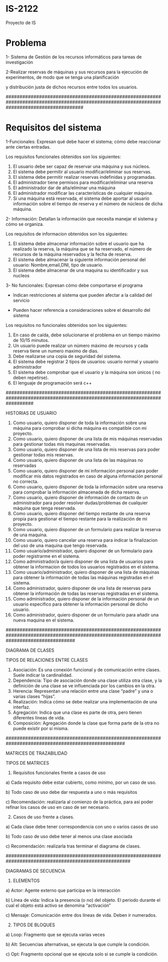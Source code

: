 # IS-2122
Proyecto de IS

# Problema

1- Sistema de Gestión de los recursos informáticos para tareas de investigación

2-Realizar reservas de máquinas y sus recursos para la ejecución de experimentos, de modo que se tenga una planificación

y distribución justa de dichos recursos entre todos los usuarios.

############################################################################################################################################
# Requisitos del sistema

1-Funcionales:  Expresan qué debe hacer el sistema; cómo debe reaccionar ante ciertas entradas.

Los requisitos funcionales obtenidos son los siguientes:

1)  El usuario debe ser capaz de reservar una máquina y sus núcleos.
2)  El sistema debe permitir al usuario modificar/eliminar sus reservas.
3)  El sistema debe permitir realizar reservas indefinidas y programadas.
4)  El administrador tiene permisos para modificar/eliminar una reserva
5)  El administrador dar de alta/eliminar una máquina 
7)  El administrador modificar las características de cualquier máquina.
8)  Si una máquina está reservada, el sistema debe aportar al usuario información sobre el tiempo de reserva y el número de núcleos de dicha máquina.

2- Información: Detallan la información que necesita manejar el sistema y cómo se organiza.

Los requisitos de informacion obtenidos son los siguientes:

1) El sistema debe almacenar información sobre el usuario que ha realizado la reserva, la máquina que se ha reservado, el número de recursos de la máquina reservados y la fecha de reserva.
2)  El sistema debe almacenar la siguiente información personal del usuario: Nombre,email,DNI, tipo de usuario.
3)  El sistema debe almacenar de una maquina su identificador y sus nucleos

3- No funcionales: Expresan cómo debe comportarse el programa

+ Indican restricciones al sistema que pueden afectar a la calidad del servicio

+  Pueden hacer referencia a consideraciones sobre el desarrollo del sistema

Los requisitos no funcionales obtenidos son los siguientes:

1)  En caso de caída, debe solucionarse el problema en un tiempo máximo de 10/15 minutos.
2)  Un usuario puede realizar un número máximo de recursos y cada reserva tiene un numero maximo de dias.
3)  Debe realizarse una copia de seguridad del sistema.
4)  El sistema debe registrar 2 tipos de usuarios: usuario normal y usuario administrador
5)  El sistema debe comprobar que el usuario y la máquina son únicos ( no deben repetirse).
6)  El lenguaje de programación será c++

##########################################################################################################################

HISTORIAS DE USUARIO

1) Como usuario, quiero disponer de toda la información sobre una máquina para comprobar si dicha máquina es compatible con mi proyecto.
2) Como usuario, quiero disponer de una lista de mis máquinas reservadas para gestionar todas mis maquinas reservadas.
3) Como usuario, quiero disponer de una lista de mis reservas para poder gestionar todas mis reservas.
4) Como usuario, quiero disponer de una lista de las máquinas no reservadas
5) Como usuario, quiero disponer de mi información personal para poder modificar mis datos registrados en caso de alguna información personal no correcta.
6) Como usuario, quiero disponer de toda la información sobre una reserva para comprobar la información almacenada de dicha reserva.
7) Como usuario, quiero disponer de información de contacto de un administrador para poder resolver dudas/problemas de cualquier máquina que tenga reservada.
8) Como usuario, quiero disponer del tiempo restante de una reserva propia para gestionar el tiempo restante para la realización de mi proyecto.
9) Como usuario, quiero disponer de un formulario para realizar la reserva de una maquina.
10) Como usuario, quiero cancelar una reserva para indicar la finalizacion del uso de una maquina que tengo reservada.
11) Como usuario/administrador, quiero disponer de un formulario para poder registrarme en el sistema. 
12)  Como administrador/a quiero disponer de una lista de usuarios para obtener la informacion de todos los usuarios registrados en el sistema.
13)  Como usuario/administrador, quiero disponer de una lista de máquinas para obtener la información de todas las máquinas registradas en el sistema.
14)  Como administrador, quiero disponer de una lista de reservas para obtener la información de todas las reservas registradas en el sistema.
15) Como administrador, quiero disponer de la información personal de un usuario especifico para obtener la información personal de dicho usuario.
16) Como administrador, quiero disponer de un formulario para añadir una nueva maquina en el sistema.

#########################################################################################################################################

DIAGRAMA DE CLASES

TIPOS DE RELACIONES ENTRE CLASES

1. Asociación: Es una conexión funcional y de comunicación entre clases. Suele indicar la cardinalidad.
2. Dependencia: Tipo de asociación donde una clase utiliza otra clase, y la definición de una clase se ve influenciada por los cambios en la otra.
3. Herencia: Representan una relación entre una clase “padre” y una o varias clases “hijas”.
4. Realización: Indica cómo se debe realizar una implementación de una interfaz.
5. Agregación: Indica que una clase es parte de otra, pero tienen diferentes líneas de vida.
6. Composición: Agregación donde la clase que forma parte de la otra no puede existir por sí misma.

###################################################################################################

MATRICES DE TRAZABILIDAD

TIPOS DE MATRICES

1. Requisitos funcionales frente a casos de uso

a) Cada requisito debe estar cubierto, como mínimo, por un caso de uso.

b) Todo caso de uso debe dar respuesta a uno o más requisitos

c) Recomendación: realizarla al comienzo de la práctica, para así poder refinar los casos de uso en caso de ser necesario.

2. Casos de uso frente a clases.

a) Cada clase debe tener correspondencia con uno o varios casos de uso

b) Todo caso de uso debe tener al menos una clase asociada

c) Recomendación: realizarla tras terminar el diagrama de clases.

#####################################################################################################

DIAGRAMAS DE SECUENCIA

1. ELEMENTOS

a) Actor: Agente externo que participa en la interacción

b) Línea de vida:  Indica la presencia (o no) del objeto. El periodo durante el cual el objeto está activo se denomina “activación”

c) Mensaje: Comunicación entre dos líneas de vida. Deben ir numerados. 

2. TIPOS DE BLOQUES

a) Loop: Fragmento que se ejecuta varias veces

b) Alt: Secuencias alternativas, se ejecuta la que cumple la condición.

c) Opt: Fragmento opcional que se ejecuta solo si se cumple la condición.
